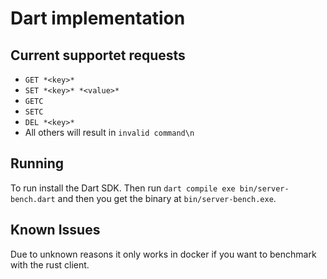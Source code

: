 # Dart implementation

## Current supportet requests

- `GET *<key>*`
- `SET *<key>* *<value>*`
- `GETC`
- `SETC`
- `DEL *<key>*`
- All others will result in `invalid command\n`

## Running

To run install the Dart SDK. Then run `dart compile exe bin/server-bench.dart` and then you get the binary at `bin/server-bench.exe`.

## Known Issues

Due to unknown reasons it only works in docker if you want to benchmark with the rust client.
